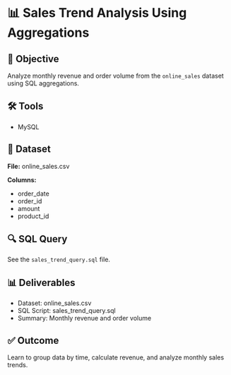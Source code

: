 # 📊 Sales Trend Analysis Using Aggregations

## 🚀 Objective
Analyze monthly revenue and order volume from the `online_sales` dataset using SQL aggregations.

## 🛠️ Tools
- MySQL

## 📁 Dataset
**File:** online_sales.csv

**Columns:**
- order_date
- order_id
- amount
- product_id

## 🔍 SQL Query
See the `sales_trend_query.sql` file.

## 📊 Deliverables
- Dataset: online_sales.csv
- SQL Script: sales_trend_query.sql
- Summary: Monthly revenue and order volume

## ✅ Outcome
Learn to group data by time, calculate revenue, and analyze monthly sales trends.
